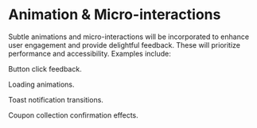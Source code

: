 # Animation & Micro-interactions
Subtle animations and micro-interactions will be incorporated to enhance user engagement and provide delightful feedback. These will prioritize performance and accessibility. Examples include:

Button click feedback.

Loading animations.

Toast notification transitions.

Coupon collection confirmation effects.
